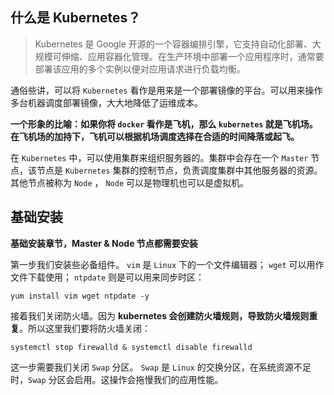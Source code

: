 ## 什么是 Kubernetes？

> Kubernetes 是 Google 开源的一个容器编排引擎，它支持自动化部署、大规模可伸缩、应用容器化管理。在生产环境中部署一个应用程序时，通常要部署该应用的多个实例以便对应用请求进行负载均衡。

通俗些讲，可以将 `Kubernetes` 看作是用来是一个部署镜像的平台。可以用来操作多台机器调度部署镜像，大大地降低了运维成本。

**一个形象的比喻：如果你将 `docker` 看作是飞机，那么 `kubernetes` 就是飞机场。在飞机场的加持下，飞机可以根据机场调度选择在合适的时间降落或起飞。**

在 `Kubernetes` 中，可以使用集群来组织服务器的。集群中会存在一个 `Master` 节点，该节点是 `Kubernetes` 集群的控制节点，负责调度集群中其他服务器的资源。其他节点被称为 `Node` ， `Node` 可以是物理机也可以是虚拟机。

## 基础安装

**基础安装章节，Master & Node 节点都需要安装**

第一步我们安装些必备组件。 `vim` 是 `Linux` 下的一个文件编辑器； `wget` 可以用作文件下载使用； `ntpdate` 则是可以用来同步时区：

```shell
yum install vim wget ntpdate -y
```

接着我们关闭防火墙。因为 **kubernetes 会创建防火墙规则，导致防火墙规则重复**。所以这里我们要将防火墙关闭：

```shell
systemctl stop firewalld & systemctl disable firewalld
```

这一步需要我们关闭 `Swap` 分区。 `Swap` 是 `Linux` 的交换分区，在系统资源不足时，`Swap` 分区会启用。这操作会拖慢我们的应用性能。